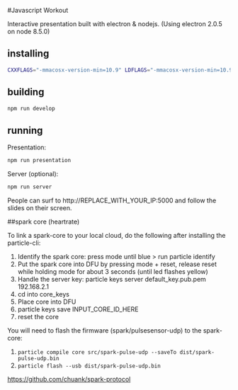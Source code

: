 #Javascript Workout

Interactive presentation built with electron & nodejs. (Using electron 2.0.5 on node 8.5.0)

## installing

```bash
CXXFLAGS="-mmacosx-version-min=10.9" LDFLAGS="-mmacosx-version-min=10.9" yarn
```

## building

```bash
npm run develop
```

## running

Presentation:

```bash
npm run presentation
```

Server (optional):

```bash
npm run server
```

People can surf to http://REPLACE_WITH_YOUR_IP:5000 and follow the slides on their screen.

##spark core (heartrate)

To link a spark-core to your local cloud, do the following after installing the particle-cli:

1. Identify the spark core: press mode until blue > run particle identify
2. Put the spark core into DFU by pressing mode + reset, release reset while holding mode for about 3 seconds (until led flashes yellow)
3. Handle the server key: particle keys server default_key.pub.pem 192.168.2.1
4. cd into core_keys
5. Place core into DFU
6. particle keys save INPUT_CORE_ID_HERE
7. reset the core

You will need to flash the firmware (spark/pulsesensor-udp) to the spark-core:

1. `particle compile core src/spark-pulse-udp --saveTo dist/spark-pulse-udp.bin`
2. `particle flash --usb dist/spark-pulse-udp.bin`


https://github.com/chuank/spark-protocol
